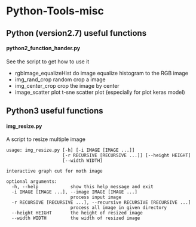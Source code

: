 # Python-Tools-misc

## Python (version2.7) useful functions

#### python2_function_hander.py
See the script to get how to use it
 - rgbImage_equalizeHist
 do image equalize histogram to the RGB image
 - img_rand_crop
 random crop a image
 - img_center_crop
 crop the image by center
 - image_scatter
 plot t-sne scatter plot (especially for plot keras model)

## Python3 useful functions

#### img_resize.py
A script to resize multiple image
```
usage: img_resize.py [-h] [-i IMAGE [IMAGE ...]]
                     [-r RECURSIVE [RECURSIVE ...]] [--height HEIGHT]
                     [--width WIDTH]

interactive graph cut for moth image

optional arguments:
  -h, --help            show this help message and exit
  -i IMAGE [IMAGE ...], --image IMAGE [IMAGE ...]
                        process input image
  -r RECURSIVE [RECURSIVE ...], --recursive RECURSIVE [RECURSIVE ...]
                        process all image in given directory
  --height HEIGHT       the height of resized image
  --width WIDTH         the width of resized image
```
